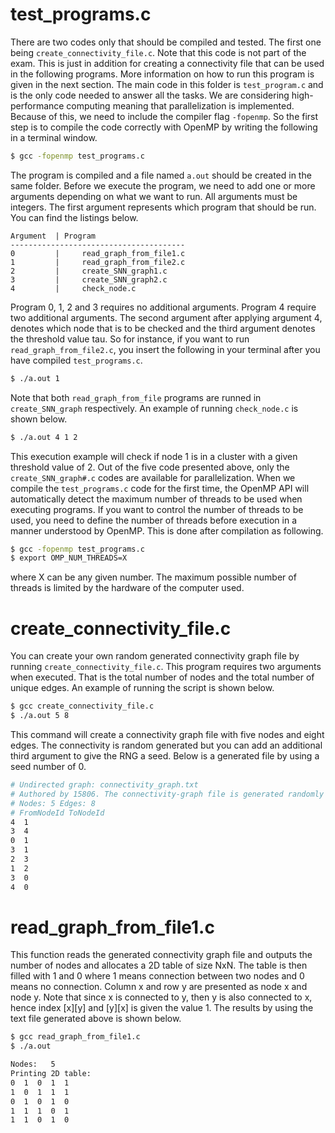 # test_programs.c

There are two codes only that should be compiled and tested. The first one being `create_connectivity_file.c`. Note that this code is not part of the exam. This is just in addition for creating a connectivity file that can be used in the following programs. More information on how to run this program is given in the next section. The main code in this folder is `test_program.c` and is the only code needed to answer all the tasks. We are considering high-performance computing meaning that parallelization is implemented. Because of this, we need to include the compiler flag `-fopenmp`. So the first step is to compile the code correctly with OpenMP by writing the following in a terminal window.

```bash
$ gcc -fopenmp test_programs.c
```
The program is compiled and a file named `a.out` should be created in the same folder. Before we execute the program, we need to add one or more arguments depending on what we want to run. All arguments must be integers. The first argument represents which program that should be run. You can find the listings below.

```
Argument  |	Program
---------------------------------------
0         | 	read_graph_from_file1.c
1         | 	read_graph_from_file2.c
2         | 	create_SNN_graph1.c
3         | 	create_SNN_graph2.c
4         | 	check_node.c
```
Program 0, 1, 2 and 3 requires no additional arguments. Program 4 require two additional arguments. The second argument after applying argument 4, denotes which node that is to be checked and the third argument denotes the threshold value tau. So for instance, if you want to run `read_graph_from_file2.c`, you insert the following in your terminal after you have compiled `test_programs.c`.

```bash
$ ./a.out 1
```
Note that both `read_graph_from_file` programs are runned in `create_SNN_graph` respectively. An example of running `check_node.c` is shown below.

```bash
$ ./a.out 4 1 2
```
This execution example will check if node 1 is in a cluster with a given threshold value of 2. Out of the five code presented above, only the `create_SNN_graph#.c` codes are available for parallelization. When we compile the `test_programs.c` code for the first time, the OpenMP API will automatically detect the maximum number of threads to be used when executing programs. If you want to control the number of threads to be used, you need to define the number of threads before execution in a manner understood by OpenMP. This is done after compilation as following.

```bash
$ gcc -fopenmp test_programs.c
$ export OMP_NUM_THREADS=X
```
where X can be any given number. The maximum possible number of threads is limited by the hardware of the computer used.




# create_connectivity_file.c

You can create your own random generated connectivity graph file by running `create_connectivity_file.c`. This program requires two arguments when executed. That is the total number of nodes and the total number of unique edges. An example of running the script is shown below.

```bash
$ gcc create_connectivity_file.c
$ ./a.out 5 8
```
This command will create a connectivity graph file with five nodes and eight edges. The connectivity is random generated but you can add an additional third argument to give the RNG a seed. Below is a generated file by using a seed number of 0.


```bash
# Undirected graph: connectivity_graph.txt
# Authored by 15806. The connectivity-graph file is generated randomly based on the inserted number of nodes and the number of edges. 
# Nodes: 5 Edges: 8
# FromNodeId ToNodeId
4  1
3  4
0  1
3  1
2  3
1  2
3  0
4  0
```




# read_graph_from_file1.c

This function reads the generated connectivity graph file and outputs the number of nodes and allocates a 2D table of size NxN. The table is then filled with 1 and 0 where 1 means connection between two nodes and 0 means no connection. Column x and row y are presented as node x and node y. Note that since x is connected to y, then y is also connected to x, hence index [x][y] and [y][x] is given the value 1. The results by using the text file generated above is shown below.


```bash
$ gcc read_graph_from_file1.c
$ ./a.out

Nodes:   5
Printing 2D table: 
0  1  0  1  1  
1  0  1  1  1  
0  1  0  1  0  
1  1  1  0  1  
1  1  0  1  0
```


